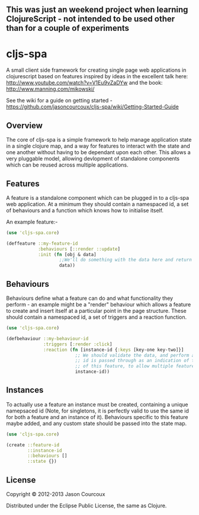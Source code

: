 ## This was just an weekend project when learning ClojureScript - not intended to be used other than for a couple of experiments

cljs-spa
========
A small client side framework for creating single page web applications in clojurescript based on features inspired by ideas in the excellent talk here: http://www.youtube.com/watch?v=V1Eu9vZaDYw and the book: http://www.manning.com/mikowski/

See the wiki for a guide on getting started - https://github.com/jasoncourcoux/cljs-spa/wiki/Getting-Started-Guide

Overview
--------
The core of cljs-spa is a simple framework to help manage application state in a single clojure map, and a way for features to interact with the state and one another without having to be dependant upon each other. This allows a very pluggable model, allowing devlopment of standalone components which can be reused across multiple applications.

Features
--------
A feature is a standalone component which can be plugged in to a cljs-spa web application. At a minimum they should contain a namespaced id, a set of behaviours and a function which knows how to initialise itself.

An example feature:-
```clojure
(use 'cljs-spa.core)

(deffeature ::my-feature-id
            :behaviours [::render ::update]
            :init (fn [obj & data]
                    ;;We'll do something with the data here and return it
                    data))
```

Behaviours
----------
Behaviours define what a feature can do and what functionality they perform - an example might be a "render" behaviour which allows a feature to create and insert itself at a particular point in the page structure. These should contain a namespaced id, a set of triggers and a reaction function.

```clojure
(use 'cljs-spa.core)

(defbehaviour ::my-behaviour-id
              :triggers [:render :click]
              :reaction (fn [instance-id {:keys [key-one key-two]}]
                          ;; We should validate the data, and perform an action, the
                          ;; id is passed through as an indication of the specific instance
                          ;; of this feature, to allow multiple feature instances to co-exist
                          instance-id))                          
```

Instances
---------
To actually use a feature an instance must be created, containing a unique namepsaced id (Note, for singletons, it is perfectly valid to use the same id for both a feature and an instance of it). Behaviours specific to this feature maybe added, and any custom state should be passed into the state map.

```clojure
(use 'cljs-spa.core)

(create ::feature-id
        ::instance-id
        ::behaviours []
        ::state {})
```        

License
-------
Copyright © 2012-2013 Jason Courcoux

Distributed under the Eclipse Public License, the same as Clojure.
